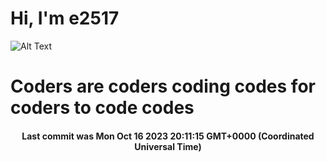 # Hi, I'm e2517

![Alt Text](https://github.com/E2517/e2517/blob/master/images/background.gif)

# Coders are coders coding codes for coders to code codes

<h4 align="center">Last commit was Mon Oct 16 2023 20:11:15 GMT+0000 (Coordinated Universal Time)</h4>
